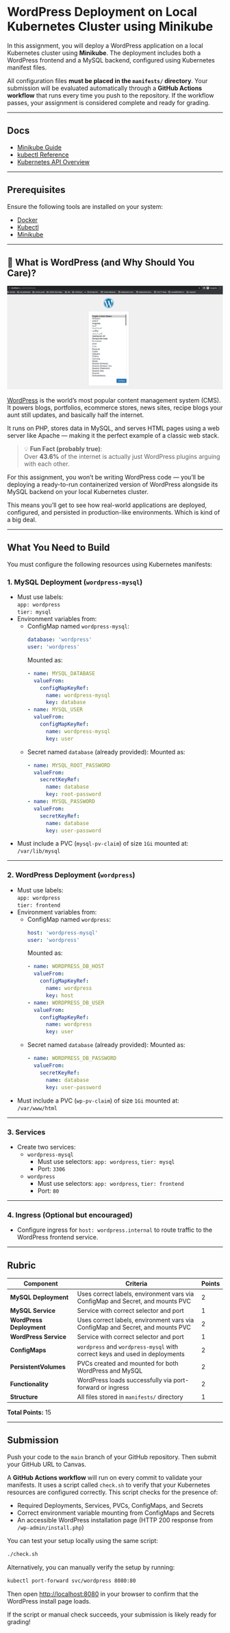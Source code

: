 # WordPress Deployment on Local Kubernetes Cluster using Minikube

In this assignment, you will deploy a WordPress application on a local Kubernetes cluster using **Minikube**. The deployment includes both a WordPress frontend and a MySQL backend, configured using Kubernetes manifest files.

All configuration files **must be placed in the `manifests/` directory**. Your submission will be evaluated automatically through a **GitHub Actions workflow** that runs every time you push to the repository. If the workflow passes, your assignment is considered complete and ready for grading.

---

## Docs

- [Minikube Guide](./docs/minikube.md)
- [kubectl Reference](./docs/kubectl.md)
- [Kubernetes API Overview](https://kubernetes.io/docs/reference/generated/kubernetes-api/v1.32/)

---

## Prerequisites

Ensure the following tools are installed on your system:

- [Docker](https://www.docker.com/get-started)
- [Kubectl](https://kubernetes.io/docs/tasks/tools/install-kubectl/)
- [Minikube](https://minikube.sigs.k8s.io/docs/start/)

---

## 🤔 What is WordPress (and Why Should You Care)?

![wordpress setup page](wordpress.png)

[WordPress](https://wordpress.org/) is the world’s most popular content management system (CMS). It powers blogs, portfolios, ecommerce stores, news sites, recipe blogs your aunt still updates, and basically half the internet.

It runs on PHP, stores data in MySQL, and serves HTML pages using a web server like Apache — making it the perfect example of a classic web stack.

> 💡 **Fun Fact (probably true)**:\
> Over **43.6%** of the internet is actually just WordPress plugins arguing with each other.

For this assignment, you won’t be writing WordPress code — you’ll be deploying a ready-to-run containerized version of WordPress alongside its MySQL backend on your local Kubernetes cluster.

This means you’ll get to see how real-world applications are deployed, configured, and persisted in production-like environments. Which is kind of a big deal.

---

## What You Need to Build

You must configure the following resources using Kubernetes manifests:

### 1. MySQL Deployment (`wordpress-mysql`)

- Must use labels:\
  `app: wordpress`\
  `tier: mysql`
- Environment variables from:
    - ConfigMap named `wordpress-mysql`:
      ```yaml
      database: 'wordpress'
      user: 'wordpress'
      ```
      Mounted as:
      ```yaml
      - name: MYSQL_DATABASE
        valueFrom:
          configMapKeyRef:
            name: wordpress-mysql
            key: database
      - name: MYSQL_USER
        valueFrom:
          configMapKeyRef:
            name: wordpress-mysql
            key: user
      ```
    - Secret named `database` (already provided):
      Mounted as:
      ```yaml
      - name: MYSQL_ROOT_PASSWORD
        valueFrom:
          secretKeyRef:
            name: database
            key: root-password
      - name: MYSQL_PASSWORD
        valueFrom:
          secretKeyRef:
            name: database
            key: user-password
      ```
- Must include a PVC (`mysql-pv-claim`) of size `1Gi` mounted at:\
  `/var/lib/mysql`

---

### 2. WordPress Deployment (`wordpress`)

- Must use labels:\
  `app: wordpress`\
  `tier: frontend`
- Environment variables from:
    - ConfigMap named `wordpress`:
      ```yaml
      host: 'wordpress-mysql'
      user: 'wordpress'
      ```
      Mounted as:
      ```yaml
      - name: WORDPRESS_DB_HOST
        valueFrom:
          configMapKeyRef:
            name: wordpress
            key: host
      - name: WORDPRESS_DB_USER
        valueFrom:
          configMapKeyRef:
            name: wordpress
            key: user
      ```
    - Secret named `database` (already provided):
      Mounted as:
      ```yaml
      - name: WORDPRESS_DB_PASSWORD
        valueFrom:
          secretKeyRef:
            name: database
            key: user-password
      ```
- Must include a PVC (`wp-pv-claim`) of size `1Gi` mounted at:\
  `/var/www/html`

---

### 3. Services

- Create two services:
    - `wordpress-mysql`
        - Must use selectors: `app: wordpress`, `tier: mysql`
        - Port: `3306`
    - `wordpress`
        - Must use selectors: `app: wordpress`, `tier: frontend`
        - Port: `80`

---

### 4. Ingress (Optional but encouraged)

- Configure ingress for `host: wordpress.internal` to route traffic to the WordPress frontend service.

---

## Rubric

| **Component**            | **Criteria**                                                                   | **Points** |
| ------------------------ | ------------------------------------------------------------------------------ | ---------- |
| **MySQL Deployment**     | Uses correct labels, environment vars via ConfigMap and Secret, and mounts PVC | 2          |
| **MySQL Service**        | Service with correct selector and port                                         | 1          |
| **WordPress Deployment** | Uses correct labels, environment vars via ConfigMap and Secret, and mounts PVC | 2          |
| **WordPress Service**    | Service with correct selector and port                                         | 1          |
| **ConfigMaps**           | `wordpress` and `wordpress-mysql` with correct keys and used in deployments    | 2          |
| **PersistentVolumes**    | PVCs created and mounted for both WordPress and MySQL                          | 2          |
| **Functionality**        | WordPress loads successfully via port-forward or ingress                       | 2          |
| **Structure**            | All files stored in `manifests/` directory                                     | 1          |

**Total Points:** 15

---

## Submission

Push your code to the `main` branch of your GitHub repository. Then submit your GitHub URL to Canvas.

A **GitHub Actions workflow** will run on every commit to validate your manifests. It uses a script called `check.sh` to verify that your Kubernetes resources are configured correctly. This script checks for the presence of:

- Required Deployments, Services, PVCs, ConfigMaps, and Secrets
- Correct environment variable mounting from ConfigMaps and Secrets
- An accessible WordPress installation page (HTTP 200 response from `/wp-admin/install.php`)

You can test your setup locally using the same script:

```bash
./check.sh
```

Alternatively, you can manually verify the setup by running:

```bash
kubectl port-forward svc/wordpress 8080:80
```

Then open [http://localhost:8080](http://localhost:8080) in your browser to confirm that the WordPress install page loads.

If the script or manual check succeeds, your submission is likely ready for grading!

